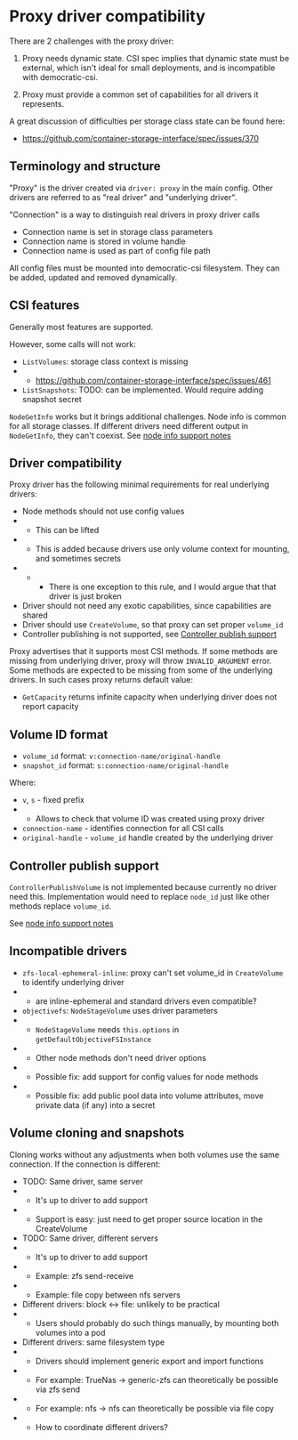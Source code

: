
# Proxy driver compatibility

There are 2 challenges with the proxy driver:

1. Proxy needs dynamic state. CSI spec implies that dynamic state must be external,
which isn't ideal for small deployments, and is incompatible with democratic-csi.

2. Proxy must provide a common set of capabilities for all drivers it represents.

A great discussion of difficulties per storage class state can be found here:
- https://github.com/container-storage-interface/spec/issues/370

## Terminology and structure

"Proxy" is the driver created via `driver: proxy` in the main config.
Other drivers are referred to as "real driver" and "underlying driver".

"Connection" is a way to distinguish real drivers in proxy driver calls

- Connection name is set in storage class parameters
- Connection name is stored in volume handle
- Connection name is used as part of config file path

All config files must be mounted into democratic-csi filesystem.
They can be added, updated and removed dynamically.

## CSI features

Generally most features are supported.

However, some calls will not work:

- `ListVolumes`: storage class context is missing
- - https://github.com/container-storage-interface/spec/issues/461
- `ListSnapshots`: TODO: can be implemented. Would require adding snapshot secret

`NodeGetInfo` works but it brings additional challenges.
Node info is common for all storage classes.
If different drivers need different output in `NodeGetInfo`, they can't coexist.
See [node info support notes](./nodeInfo.md)

## Driver compatibility

Proxy driver has the following minimal requirements for real underlying drivers:

- Node methods should not use config values
- - This can be lifted
- - This is added because drivers use only volume context for mounting, and sometimes secrets
- - - There is one exception to this rule, and I would argue that that driver is just broken
- Driver should not need any exotic capabilities, since capabilities are shared
- Driver should use `CreateVolume`, so that proxy can set proper `volume_id`
- Controller publishing is not supported, see [Controller publish support](#controller-publish-support)

Proxy advertises that it supports most CSI methods.
If some methods are missing from underlying driver,
proxy will throw `INVALID_ARGUMENT` error.
Some methods are expected to be missing from some of the underlying drivers. In such cases proxy returns default value:

- `GetCapacity` returns infinite capacity when underlying driver does not report capacity

## Volume ID format

- `volume_id` format: `v:connection-name/original-handle`
- `snapshot_id` format: `s:connection-name/original-handle`

Where:

- `v`, `s` - fixed prefix
- - Allows to check that volume ID was created using proxy driver
- `connection-name` - identifies connection for all CSI calls
- `original-handle` - `volume_id` handle created by the underlying driver

## Controller publish support

`ControllerPublishVolume` is not implemented because currently no driver need this.
Implementation would need to replace `node_id` just like other methods replace `volume_id`.

See [node info support notes](./nodeInfo.md)

## Incompatible drivers

- `zfs-local-ephemeral-inline`: proxy can't set volume_id in `CreateVolume` to identify underlying driver
- - are inline-ephemeral and standard drivers even compatible?
- `objectivefs`: `NodeStageVolume` uses driver parameters
- - `NodeStageVolume` needs `this.options` in `getDefaultObjectiveFSInstance`
- - Other node methods don't need driver options
- - Possible fix: add support for config values for node methods
- - Possible fix: add public pool data into volume attributes, move private data (if any) into a secret

## Volume cloning and snapshots

Cloning works without any adjustments when both volumes use the same connection.
If the connection is different:
- TODO: Same driver, same server
- - It's up to driver to add support
- - Support is easy: just need to get proper source location in the CreateVolume
- TODO: Same driver, different servers
- - It's up to driver to add support
- - Example: zfs send-receive
- - Example: file copy between nfs servers
- Different drivers: block <-> file: unlikely to be practical
- - Users should probably do such things manually, by mounting both volumes into a pod
- Different drivers: same filesystem type
- - Drivers should implement generic export and import functions
- - For example: TrueNas -> generic-zfs can theoretically be possible via zfs send
- - For example: nfs -> nfs can theoretically be possible via file copy
- - How to coordinate different drivers?
